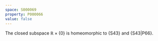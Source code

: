 ```yaml
---
space: S000069
property: P000066
value: false
---
```


The closed subspace $\mathbb R\times\{0\}$ is homeomorphic to {S43} and {S43|P66}.
